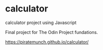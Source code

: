 # calculator
calculator project using Javascript

Final project for The Odin Project fundations. 

https://piratemunch.github.io/calculator/